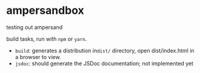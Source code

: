 # ampersandbox
testing out ampersand


build tasks, run with ``npm`` or ``yarn``.

- ``build``: generates a distribution in``dist/`` directory, open dist/index.html in a browser to view.
- ``jsdoc``: should generate the JSDoc documentation; not implemented yet
